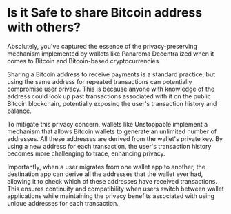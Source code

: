 # Is it Safe to share Bitcoin address with others?

Absolutely, you've captured the essence of the privacy-preserving mechanism implemented by wallets like Panaroma Decentralized when it comes to Bitcoin and Bitcoin-based cryptocurrencies.

Sharing a Bitcoin address to receive payments is a standard practice, but using the same address for repeated transactions can potentially compromise user privacy. This is because anyone with knowledge of the address could look up past transactions associated with it on the public Bitcoin blockchain, potentially exposing the user's transaction history and balance.

To mitigate this privacy concern, wallets like Unstoppable implement a mechanism that allows Bitcoin wallets to generate an unlimited number of addresses. All these addresses are derived from the wallet's private key. By using a new address for each transaction, the user's transaction history becomes more challenging to trace, enhancing privacy.

Importantly, when a user migrates from one wallet app to another, the destination app can derive all the addresses that the wallet ever had, allowing it to check which of these addresses have received transactions. This ensures continuity and compatibility when users switch between wallet applications while maintaining the privacy benefits associated with using unique addresses for each transaction.


